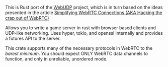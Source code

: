 This is Rust port of the [WebUDP](https://github.com/seemk/WebUdp) project,
which is in turn based on the ideas presented in the article [Simplifying WebRTC
Connections (AKA Hacking the crap out of
WebRTC)](http://www.stormbrewers.com/blog/webrtc-data-channels-without-signaling-aka-hacking-the-crap-out-of-webrtc/)

Allows you to write a game server in rust with browser based clients and
UDP-like networking.  Uses hyper, tokio, and openssl internally and provides a
futures API to the server.

This crate supports many of the necessary protocols in WebRTC to the *barest
minimum*.  You should expect ONLY WebRTC data channels to function, and only in
unreliable, unordered mode.

